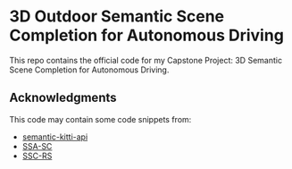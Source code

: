 # 3D Outdoor Semantic Scene Completion for Autonomous Driving

This repo contains the official code for my Capstone Project: 3D Semantic Scene Completion for Autonomous Driving.

<!-- ## Description

In this project, I improve the SSA-SC model by Yang et al. ([arxiv paper](https://arxiv.org/pdf/2109.11453)) by introducing 3 new modules to the baseline.

## Getting Started

### Dependencies

* torch
* lightning
* torch_geometric
* wandb


### Executing program

We are currently providing experiment codes in Jupyter notebooks. The running scripts will be provided in the future.


## Authors

* [Hoang Tran](https://www.facebook.com/HoangTran12902/) -->

<!-- ## Version History

* 0.1.0
    * Dev Release -->

<!-- ## License

This project is licensed under the MIT License - see the LICENSE.md file for details -->

## Acknowledgments

This code may contain some code snippets from:
* [semantic-kitti-api](https://github.com/PRBonn/semantic-kitti-api)
* [SSA-SC](https://github.com/jokester-zzz/SSA-SC)
* [SSC-RS](https://github.com/Jieqianyu/SSC-RS)